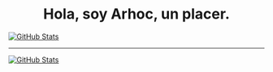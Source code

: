 <h1 align="center">Hola, soy Arhoc, un placer.</h1>

[![GitHub Stats](https://github-readme-stats.vercel.app/api?username=Arhoc&show_icons=true&theme=cobalt&custom_title=Stats%20De%20Arhoc)](https://github.com/anuraghazra/github-readme-stats)

<hr/>

[![GitHub Stats](https://github-readme-stats.vercel.app/api/top-langs?username=Arhoc&theme=cobalt&custom_title=Lenguajes%20Mas%20Usados)](https://github.com/anuraghazra/github-readme-stats)
